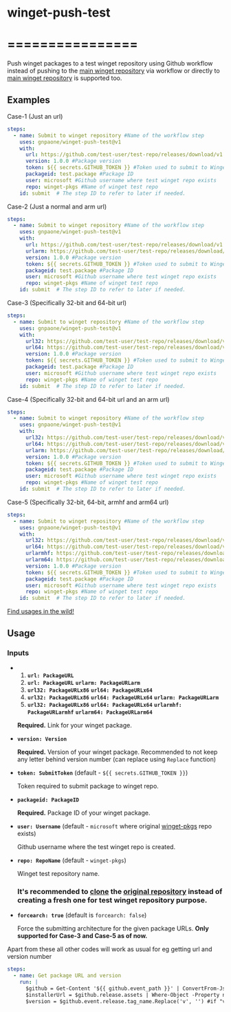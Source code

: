 # winget-push-test
# ================

Push winget packages to a test winget repository using Github workflow instead of pushing to the [main winget repository](https://github.com/microsoft/winget-pkgs) via workflow or directly to [main winget repository](https://github.com/microsoft/winget-pkgs) is supported too.

## Examples

Case-1 (Just an url)
```yaml
steps:
  - name: Submit to winget repository #Name of the workflow step
    uses: gnpaone/winget-push-test@v1
    with:
      url: https://github.com/test-user/test-repo/releases/download/v1.0.0/test-url.exe #Package url
      version: 1.0.0 #Package version
      token: ${{ secrets.GITHUB_TOKEN }} #Token used to submit to Winget repository
      packageid: test.package #Package ID
      user: microsoft #Github username where test winget repo exists
      repo: winget-pkgs #Name of winget test repo
    id: submit  # The step ID to refer to later if needed.
```

Case-2 (Just a normal and arm url)
```yaml
steps:
  - name: Submit to winget repository #Name of the workflow step
    uses: gnpaone/winget-push-test@v1
    with:
      url: https://github.com/test-user/test-repo/releases/download/v1.0.0/test-url.exe #Package url
      urlarm: https://github.com/test-user/test-repo/releases/download/v1.0.0/test-urlarm.exe #Package url (arm)
      version: 1.0.0 #Package version
      token: ${{ secrets.GITHUB_TOKEN }} #Token used to submit to Winget repository
      packageid: test.package #Package ID
      user: microsoft #Github username where test winget repo exists
      repo: winget-pkgs #Name of winget test repo
    id: submit  # The step ID to refer to later if needed.
```

Case-3 (Specifically 32-bit and 64-bit url)
```yaml
steps:
  - name: Submit to winget repository #Name of the workflow step
    uses: gnpaone/winget-push-test@v1
    with:
      url32: https://github.com/test-user/test-repo/releases/download/v1.0.0/test-url32.exe #Package url (32-bit)
      url64: https://github.com/test-user/test-repo/releases/download/v1.0.0/test-url64.exe #Package url (64-bit)
      version: 1.0.0 #Package version
      token: ${{ secrets.GITHUB_TOKEN }} #Token used to submit to Winget repository
      packageid: test.package #Package ID
      user: microsoft #Github username where test winget repo exists
      repo: winget-pkgs #Name of winget test repo
    id: submit  # The step ID to refer to later if needed.
```

Case-4 (Specifically 32-bit and 64-bit url and an arm url)
```yaml
steps:
  - name: Submit to winget repository #Name of the workflow step
    uses: gnpaone/winget-push-test@v1
    with:
      url32: https://github.com/test-user/test-repo/releases/download/v1.0.0/test-url32.exe #Package url (32-bit)
      url64: https://github.com/test-user/test-repo/releases/download/v1.0.0/test-url64.exe #Package url (64-bit)
      urlarm: https://github.com/test-user/test-repo/releases/download/v1.0.0/test-urlarm.exe #Package url (arm)
      version: 1.0.0 #Package version
      token: ${{ secrets.GITHUB_TOKEN }} #Token used to submit to Winget repository
      packageid: test.package #Package ID
      user: microsoft #Github username where test winget repo exists
      repo: winget-pkgs #Name of winget test repo
    id: submit  # The step ID to refer to later if needed.
```

Case-5 (Specifically 32-bit, 64-bit, armhf and arm64 url)
```yaml
steps:
  - name: Submit to winget repository #Name of the workflow step
    uses: gnpaone/winget-push-test@v1
    with:
      url32: https://github.com/test-user/test-repo/releases/download/v1.0.0/test-url32.exe #Package url (32-bit)
      url64: https://github.com/test-user/test-repo/releases/download/v1.0.0/test-url64.exe #Package url (64-bit)
      urlarmhf: https://github.com/test-user/test-repo/releases/download/v1.0.0/test-urlarmhf.exe #Package url (armhf)
      urlarm64: https://github.com/test-user/test-repo/releases/download/v1.0.0/test-urlarm64.exe #Package url (arm64)
      version: 1.0.0 #Package version
      token: ${{ secrets.GITHUB_TOKEN }} #Token used to submit to Winget repository
      packageid: test.package #Package ID
      user: microsoft #Github username where test winget repo exists
      repo: winget-pkgs #Name of winget test repo
    id: submit  # The step ID to refer to later if needed.
```
[Find usages in the wild!](https://github.com/search?l=YAML&q=%22gnpaone%2Fwinget-push-test%22&type=Code)

## Usage

### Inputs

* 1. **`url: PackageURL`**
  2. **`url: PackageURL`** **`urlarm: PackageURLarm`**
  3. **`url32: PackageURLx86`** **`url64: PackageURLx64`**
  4. **`url32: PackageURLx86`** **`url64: PackageURLx64`** **`urlarm: PackageURLarm`**
  5. **`url32: PackageURLx86`** **`url64: PackageURLx64`** **`urlarmhf: PackageURLarmhf`** **`urlarm64: PackageURLarm64`**

  **Required.** Link for your winget package.

* **`version: Version`**

  **Required.** Version of your winget package. Recommended to not keep any letter behind version number (can replace using `Replace` function)

* **`token: SubmitToken`** (default - `${{ secrets.GITHUB_TOKEN }}`)

  Token required to submit package to winget repo.

* **`packageid: PackageID`**

  **Required.** Package ID of your winget package.

* **`user: Username`** (default - `microsoft` where original [winget-pkgs](https://github.com/microsoft/winget-pkgs) repo exists)

  Github username where the test winget repo is created.

* **`repo: RepoName`** (default - `winget-pkgs`)

  Winget test repository name.
  
  ### It's recommended to [clone](https://github.com/microsoft/winget-pkgs/generate) the [original repository](https://github.com/microsoft/winget-pkgs) instead of creating a fresh one for test winget repository purpose.

* **`forcearch: true`** (default is `forcearch: false`)

  Force the submitting architecture for the given package URLs. **Only supported for Case-3 and Case-5 as of now.**

Apart from these all other codes will work as usual for eg getting url and version number
```yaml
steps:
  - name: Get package URL and version
    run: |
      $github = Get-Content '${{ github.event_path }}' | ConvertFrom-Json
      $installerUrl = $github.release.assets | Where-Object -Property name -match ${env:packageFileName} | Select -ExpandProperty browser_download_url -First 1
      $version = $github.event.release.tag_name.Replace('v', '') #if "v" is present in tag name, or else `$github.event.release.tag_name`
```
